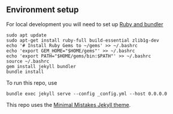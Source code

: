 ## Environment setup

For local development you will need to set up [Ruby and bundler](https://jekyllrb.com/docs/installation/ubuntu/)

    sudo apt update
    sudo apt-get install ruby-full build-essential zlib1g-dev
    echo '# Install Ruby Gems to ~/gems' >> ~/.bashrc
    echo 'export GEM_HOME="$HOME/gems"' >> ~/.bashrc
    echo 'export PATH="$HOME/gems/bin:$PATH"' >> ~/.bashrc
    source ~/.bashrc
    gem install jekyll bundler
    bundle install


To run this repo, use

    bundle exec jekyll serve --config _config.yml --host 0.0.0.0

This repo uses the [Minimal Mistakes Jekyll theme](https://github.com/mmistakes/minimal-mistakes).



